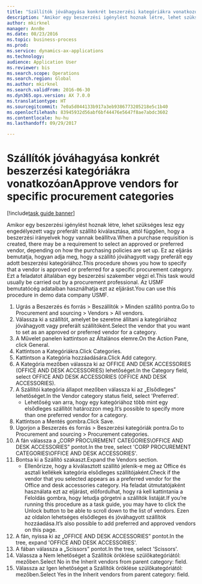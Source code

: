 ```yaml
--- 
title: "Szállítók jóváhagyása konkrét beszerzési kategóriákra vonatkozóan"
description: "Amikor egy beszerzési igénylést hoznak létre, lehet szükséges lesz egy engedélyezett vagy preferált szállító kiválasztása, attól függően, hogy a beszerzési irányelvek hogy vannak beállítva."
author: mkirknel
manager: AnnBe
ms.date: 08/23/2016
ms.topic: business-process
ms.prod: 
ms.service: dynamics-ax-applications
ms.technology: 
audience: Application User
ms.reviewer: bis
ms.search.scope: Operations
ms.search.region: Global
ms.author: mkirknel
ms.search.validFrom: 2016-06-30
ms.dyn365.ops.version: AX 7.0.0
ms.translationtype: HT
ms.sourcegitcommit: 7e0a5d044133b917a3eb9386773205218e5c1b40
ms.openlocfilehash: 83945932d56abf6bf44476e5647f8ae7abdc3602
ms.contentlocale: hu-hu
ms.lasthandoff: 09/29/2017

---
```

# <a name="approve-vendors-for-specific-procurement-categories"></a><span data-ttu-id="6cc64-103">Szállítók jóváhagyása konkrét beszerzési kategóriákra vonatkozóan</span><span class="sxs-lookup"><span data-stu-id="6cc64-103">Approve vendors for specific procurement categories</span></span>

[!include[task guide banner](../../includes/task-guide-banner.md)]

<span data-ttu-id="6cc64-104">Amikor egy beszerzési igénylést hoznak létre, lehet szükséges lesz egy engedélyezett vagy preferált szállító kiválasztása, attól függően, hogy a beszerzési irányelvek hogy vannak beállítva.</span><span class="sxs-lookup"><span data-stu-id="6cc64-104">When a purchase requisition is created, there may be a requirement to select an approved or preferred vendor, depending on how the purchasing policies are set up.</span></span> <span data-ttu-id="6cc64-105">Ez az eljárás bemutatja, hogyan adja meg, hogy a szállító jóváhagyott vagy preferált egy adott beszerzési kategóriához.</span><span class="sxs-lookup"><span data-stu-id="6cc64-105">This procedure shows you how to specify that a vendor is approved or preferred for a specific procurement category.</span></span> <span data-ttu-id="6cc64-106">Ezt a feladatot általában egy beszerzési szakember végzi el.</span><span class="sxs-lookup"><span data-stu-id="6cc64-106">This task would usually be carried out by a procurement professional.</span></span> <span data-ttu-id="6cc64-107">Az USMF bemutatócég adataiban használhatja ezt az eljárást.</span><span class="sxs-lookup"><span data-stu-id="6cc64-107">You can use this procedure in demo data company USMF.</span></span>

1. <span data-ttu-id="6cc64-108">Ugrás a Beszerzés és forrás > Beszállítók > Minden szállító pontra.</span><span class="sxs-lookup"><span data-stu-id="6cc64-108">Go to Procurement and sourcing > Vendors > All vendors.</span></span>
2. <span data-ttu-id="6cc64-109">Válassza ki a szállítót, amelyet be szeretne állítani a kategóriához jóváhagyott vagy preferált szállítóként.</span><span class="sxs-lookup"><span data-stu-id="6cc64-109">Select the vendor that you want to set as an approved or preferred vendor for a category.</span></span>
3. <span data-ttu-id="6cc64-110">A Művelet panelen kattintson az Általános elemre.</span><span class="sxs-lookup"><span data-stu-id="6cc64-110">On the Action Pane, click General.</span></span>
4. <span data-ttu-id="6cc64-111">Kattintson a Kategóriákra.</span><span class="sxs-lookup"><span data-stu-id="6cc64-111">Click Categories.</span></span>
5. <span data-ttu-id="6cc64-112">Kattintson a Kategória hozzáadására.</span><span class="sxs-lookup"><span data-stu-id="6cc64-112">Click Add category.</span></span>
6. <span data-ttu-id="6cc64-113">A Kategória mezőben válassza ki az OFFICE AND DESK ACCESSORIES (OFFICE AND DESK ACCESSORIES) lehetőséget.</span><span class="sxs-lookup"><span data-stu-id="6cc64-113">In the Category field, select OFFICE AND DESK ACCESSORIES (OFFICE AND DESK ACCESSORIES).</span></span>
7. <span data-ttu-id="6cc64-114">A Szállítói kategória állapot mezőben válassza ki az „Elsődleges” lehetőséget.</span><span class="sxs-lookup"><span data-stu-id="6cc64-114">In the Vendor category status field, select 'Preferred'.</span></span>
    * <span data-ttu-id="6cc64-115">Lehetőség van arra, hogy egy kategóriához több mint egy elsődleges szállítót határozzon meg.</span><span class="sxs-lookup"><span data-stu-id="6cc64-115">It’s possible to specify more than one preferred vendor for a category.</span></span>  
8. <span data-ttu-id="6cc64-116">Kattintson a Mentés gombra.</span><span class="sxs-lookup"><span data-stu-id="6cc64-116">Click Save.</span></span>
9. <span data-ttu-id="6cc64-117">Ugorjon a Beszerzés és forrás > Beszerzési kategóriák pontra.</span><span class="sxs-lookup"><span data-stu-id="6cc64-117">Go to Procurement and sourcing > Procurement categories.</span></span>
10. <span data-ttu-id="6cc64-118">A fán válassza a „CORP PROCUREMENT CATEGORIES\OFFICE AND DESK ACCESSORIES” pontot.</span><span class="sxs-lookup"><span data-stu-id="6cc64-118">In the tree, select 'CORP PROCUREMENT CATEGORIES\OFFICE AND DESK ACCESSORIES'.</span></span>
11. <span data-ttu-id="6cc64-119">Bontsa ki a Szállító szakaszt.</span><span class="sxs-lookup"><span data-stu-id="6cc64-119">Expand the Vendors section.</span></span>
    * <span data-ttu-id="6cc64-120">Ellenőrizze, hogy a kiválasztott szállító jelenik-e meg az Office és asztali kellékek kategória elsődleges szállítójaként.</span><span class="sxs-lookup"><span data-stu-id="6cc64-120">Check if the vendor that you selected  appears as a preferred vendor for the Office and desk accessories category.</span></span> <span data-ttu-id="6cc64-121">Ha feladat útmutatójaként használata ezt az eljárást, előfordulhat, hogy rá kell kattintania a Feloldás gombra, hogy letudja görgetni a szállítók listáját.</span><span class="sxs-lookup"><span data-stu-id="6cc64-121">If you’re running this procedure as a task guide, you may have to click the Unlock button to be able to scroll down to the list of vendors.</span></span>  <span data-ttu-id="6cc64-122">Ezen az oldalon lehetséges elsődleges és jóváhagyott szállítók hozzáadása.</span><span class="sxs-lookup"><span data-stu-id="6cc64-122">It’s also possible to add preferred and approved vendors on this page.</span></span>  
12. <span data-ttu-id="6cc64-123">A fán, nyissa ki az „OFFICE AND DESK ACCESSORIES” pontot.</span><span class="sxs-lookup"><span data-stu-id="6cc64-123">In the tree, expand 'OFFICE AND DESK ACCESSORIES'.</span></span>
13. <span data-ttu-id="6cc64-124">A fában válassza a „Scissors” pontot.</span><span class="sxs-lookup"><span data-stu-id="6cc64-124">In the tree, select 'Scissors'.</span></span>
14. <span data-ttu-id="6cc64-125">Válassza a Nem lehetőséget a Szállítók öröklése szülőkategóriától: mezőben.</span><span class="sxs-lookup"><span data-stu-id="6cc64-125">Select No in the Inherit vendors from parent category: field.</span></span>
15. <span data-ttu-id="6cc64-126">Válassza az Igen lehetőséget a Szállítók öröklése szülőkategóriától: mezőben.</span><span class="sxs-lookup"><span data-stu-id="6cc64-126">Select Yes in the Inherit vendors from parent category: field.</span></span>


